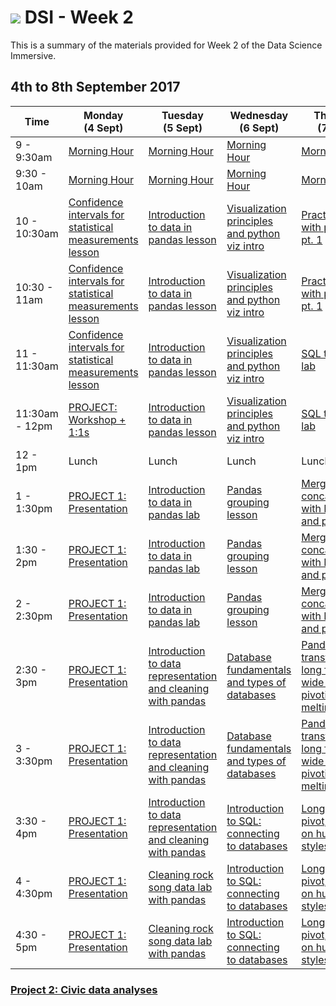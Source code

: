 # ![](https://ga-dash.s3.amazonaws.com/production/assets/logo-9f88ae6c9c3871690e33280fcf557f33.png) DSI - Week 2

This is a summary of the materials provided for Week 2 of the Data Science Immersive.

## 4th to 8th September 2017

Time | Monday <br>(4 Sept)     | Tuesday <br>(5 Sept)| Wednesday <br>(6 Sept)     | Thursday <br>(7 Sept)| Friday <br>(8 Sept)
------------ | --------------------------- | -------------------------------------- | -------------------------------- | --------------------- | -------------------------
9 - 9:30am       | [Morning Hour][2-1.0]            | [Morning Hour][2-2.0]           | [Morning Hour][2-3.0]   | [Morning Hour][2-4.0] |[Morning Hour][2-5.0]|
9:30 - 10am   | [Morning Hour][2-1.0]       | [Morning Hour][2-2.0] | [Morning Hour][2-3.0]          | [Morning Hour][2-4.0]              |[Morning Hour][2-5.0]|
10 - 10:30am    | [Confidence intervals for statistical measurements lesson][2-1.01]       | [Introduction to data in pandas lesson][2-2.01]        | [Visualization principles and python viz intro][2-3.01] | [Practice SQL with pandas pt. 1][2-4.01]|[Walkthrough of basic EDA procedure][2-5.01]|
10:30 - 11am     | [Confidence intervals for statistical measurements lesson][2-1.01]  | [Introduction to data in pandas lesson][2-2.01] | [Visualization principles and python viz intro][2-3.01]| [Practice SQL with pandas pt. 1][2-4.01] |[Walkthrough of basic EDA procedure][2-5.01]|
11 - 11:30am     | [Confidence intervals for statistical measurements lesson][2-1.01] | [Introduction to data in pandas lesson][2-2.01]      | [Visualization principles and python viz intro][2-3.01]| [SQL together lab][2-4.02]|[Walkthrough of basic EDA procedure][2-5.01]|
11:30am - 12pm     | [PROJECT: Workshop + 1:1s][2-1.02] | [Introduction to data in pandas lesson][2-2.01]      | [Visualization principles and python viz intro][2-3.01]              | [SQL together lab][2-4.02]|[Walkthrough of basic EDA procedure][2-5.01]|
12 - 1pm     | Lunch  | Lunch | Lunch | Lunch | Lunch |
1 - 1:30pm     | [PROJECT 1: Presentation][2-1.02] | [Introduction to data in pandas lab][2-2.02]      | [Pandas grouping lesson][2-3.02]              | [Merging and concatenation with Numpy and pandas][2-4.03]|[EDA Group Project, Pt 1][2-5.02]|
1:30 - 2pm     | [PROJECT 1: Presentation][2-1.02]  | [Introduction to data in pandas lab][2-2.02]      | [Pandas grouping lesson][2-3.02]              | [Merging and concatenation with Numpy and pandas][2-4.03]|[EDA Group Project, Pt 1][2-5.02]|
2 - 2:30pm     | [PROJECT 1: Presentation][2-1.02]  | [Introduction to data in pandas lab][2-2.02]      | [Pandas grouping lesson][2-3.02]              | [Merging and concatenation with Numpy and pandas][2-4.03]|[EDA Group Project, Pt 1][2-5.02]|
2:30 - 3pm     | [PROJECT 1: Presentation][2-1.02] | [Introduction to data representation and cleaning with pandas][2-2.03]| [Database fundamentals and types of databases][2-3.03]| [Pandas data transformation: long format, wide format, pivoting, melting][2-4.04]|[EDA Group Project, Pt 1][2-5.02]|
3 - 3:30pm     | [PROJECT 1: Presentation][2-1.02] | [Introduction to data representation and cleaning with pandas][2-2.03]| [Database fundamentals and types of databases][2-3.03]| [Pandas data transformation: long format, wide format, pivoting, melting][2-4.04]|[EDA Group Project, Pt 1][2-5.02]|
3:30 - 4pm     | [PROJECT 1: Presentation][2-1.02] | [Introduction to data representation and cleaning with pandas][2-2.03]| [Introduction to SQL: connecting to databases][2-3.04]| [Long, wide, pivot, melt lab on humour styles dataset][2-4.05]|[EDA Group Project, Pt 1][2-5.02]|
4 - 4:30pm     | [PROJECT 1: Presentation][2-1.02] | [Cleaning rock song data lab with pandas][2-2.04]      | [Introduction to SQL: connecting to databases][2-3.04]| [Long, wide, pivot, melt lab on humour styles dataset][2-4.05]|[PostgreSQL practice lab][2-5.03]|
4:30 - 5pm     | [PROJECT 1: Presentation][2-1.02] | [Cleaning rock song data lab with pandas][2-2.04]      | [Introduction to SQL: connecting to databases][2-3.04]| [Long, wide, pivot, melt lab on humour styles dataset][2-4.05]|[PostgreSQL practice lab][2-5.03]|


### [Project 2: Civic data analyses](https://git.generalassemb.ly/dsi-sg-01/projects/tree/master/project-two)

[2-1.0]: ../../../tree/master/week-02/1.0-intro
[2-1.01]: ../../../tree/master/week-02/statistics-confidence_intervals-lesson
[2-1.02]: https://git.generalassemb.ly/dsi-sg-01/projects/tree/master/project-one
[2-1.03]: ../../../tree/master/week-02/
[2-1.04]: ../../../tree/master/week-02/
[2-1.041]: ../../../tree/master/week-02/
[2-2.0]: ../../../tree/master/week-02/2.0-exercise
[2-2.01]: ../../../tree/master/week-02/pandas-data_in_pandas_intro-lesson
[2-2.02]: ../../../tree/master/week-02/pandas-data_in_pandas_intro-lab
[2-2.03]: ../../../tree/master/week-02/eda-data_cleaning_intro-lesson
[2-2.04]: ../../../tree/master/week-02/eda-data_cleaning_intro-lab
[2-3.0]: ../../../tree/master/week-02/3.0-exercise
[2-3.01]: ../../../tree/master/week-02/eda-visualization_intro-lesson
[2-3.02]: ../../../tree/master/week-02/pandas-grouping-lesson
[2-3.03]: ../../../tree/master/week-02/database-database_fundamentals-lesson
[2-3.04]: ../../../tree/master/week-02/database-sql_connecting_to_databases-lesson
[2-4.0]: ../../../tree/master/week-02/4.0-exercise
[2-4.01]: ../../../tree/master/week-02/database-sql_with_pandas_1-lab
[2-4.02]: ../../../tree/master/week-02/database-sql_commands_together-lab
[2-4.03]: ../../../tree/master/week-02/pandas-concatenation_joining_data-lesson
[2-4.04]: ../../../tree/master/week-02/pandas-long_wide_pivot_melt-lesson
[2-4.05]: ../../../tree/master/week-02/pandas-long_wide_pivot_melt-lab
[2-5.0]: ../../../tree/master/week-02/
[2-5.01]: ../../../tree/master/week-02/eda-basic_eda_walkthrough-lesson
[2-5.02]: ../../../tree/master/week-02/eda-group_projects_1-lab
[2-5.03]: ../../../tree/master/week-02/database-postgresql_practice-lab
[2-5.04]: ../../../tree/master/week-02/
